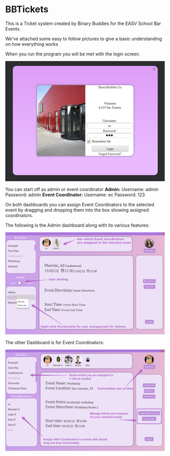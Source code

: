 # BBTickets

This is a Ticket system created by Binary Buddies for the EASV School Bar Events.

We've attached some easy to follow pictures to give a basic understanding on how everything works

When you run the program you will be met with the login screen.

![Login Screen](https://raw.githubusercontent.com/Taja992/BBTickets/main/BBTickets/resources/images/loginhelp.png)

You can start off as admin or event coordinator
**Admin:**
Username: admin
Password: admin
**Event Coordinator:**
Username: ec
Password: 123

On both dashboards you can assign Event Coordinators to the selected event by dragging and dropping them into the
box showing assigned coordinators.

The following is the Admin dashboard along with its various features:

![Admin Help](https://raw.githubusercontent.com/Taja992/BBTickets/main/BBTickets/resources/images/adminhelp.png)


The other Dashboard is for Event Coordinators:

![EC Help](https://raw.githubusercontent.com/Taja992/BBTickets/main/BBTickets/resources/images/echelp.png)
